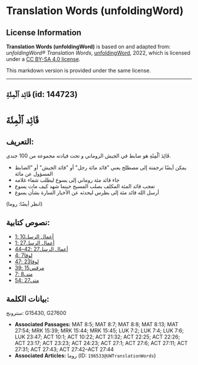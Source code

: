 # Translation Words (unfoldingWord)

## License Information

**Translation Words (unfoldingWord)** is based on and adapted from: _unfoldingWord® Translation Words_, [unfoldingWord](https://unfoldingword.org/utw), 2022, which is licensed under a [CC BY-SA 4.0 license](https://creativecommons.org/licenses/by-sa/4.0/legalcode.en).

This markdown version is provided under the same license.



--------------------------------

## قَائِد ٱلْمِئَةِ (id: 144723)

قَائِد ٱلْمِئَة
===============

التعريف:
--------

قَائِدَ ٱلْمِئَةِ هو ضابط في الجيش الروماني و تحت قيادته مجموعة من 100 جندي.

* يمكن أيضًا ترجمتة إلى مصطلح يعني "قائد مائة رجل" أو "قائد الجيش" أو "الضابط المسؤول عن مائة
* جاء قائد مئة روماني إلى يسوع ليطلب شفاء غلامه
* تعجب قائد المئة المكلف بصلب المسيح حينما شهد كيف مات يسوع
* أرسل الله قائد مئة إلى بطرس ليحدثه عن الأخبار السارة بشأن يسوع

(انظر أيضًا: روما)

نصوص كتابية:
------------

* [أعمال الرسل10 :1](https://ref.ly/Acts10:1)
* [أعمال الرسل27 :1](https://ref.ly/Acts27:1)
* [أعمال الرسل27 :42–44](https://ref.ly/Acts27:42-Acts27:44)
* [لوقا7 :4](https://ref.ly/Luke7:4)
* [لوقا23 :47](https://ref.ly/Luke23:47)
* [مرقس15 :39](https://ref.ly/Mark15:39)
* [متى8 :7](https://ref.ly/Matt8:7)
* [متى27 :54](https://ref.ly/Matt27:54)

بيانات الكلمة:
--------------

سترونج: G15430, G27600

* **Associated Passages:** MAT 8:5; MAT 8:7; MAT 8:8; MAT 8:13; MAT 27:54; MRK 15:39; MRK 15:44; MRK 15:45; LUK 7:2; LUK 7:4; LUK 7:6; LUK 23:47; ACT 10:1; ACT 10:22; ACT 21:32; ACT 22:25; ACT 22:26; ACT 23:17; ACT 23:23; ACT 24:23; ACT 27:1; ACT 27:6; ACT 27:11; ACT 27:31; ACT 27:43; ACT 27:42–ACT 27:44
* **Associated Articles:** روما (ID: `196533@UWTranslationWords`)

